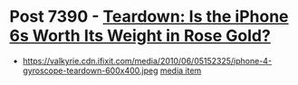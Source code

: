# Post 7390 - [Teardown: Is the iPhone 6s Worth Its Weight in Rose Gold?](https://www.ifixit.com/News/7390/iphone-6s)

- https://valkyrie.cdn.ifixit.com/media/2010/06/05152325/iphone-4-gyroscope-teardown-600x400.jpeg [media item](media-28538.md)